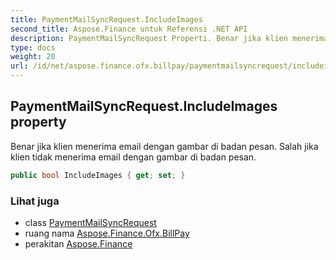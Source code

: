 ```yaml
---
title: PaymentMailSyncRequest.IncludeImages
second_title: Aspose.Finance untuk Referensi .NET API
description: PaymentMailSyncRequest Properti. Benar jika klien menerima email dengan gambar di badan pesan. Salah jika klien tidak menerima email dengan gambar di badan pesan.
type: docs
weight: 20
url: /id/net/aspose.finance.ofx.billpay/paymentmailsyncrequest/includeimages/
---
```

## PaymentMailSyncRequest.IncludeImages property

Benar jika klien menerima email dengan gambar di badan pesan. Salah jika klien tidak menerima email dengan gambar di badan pesan.

```csharp
public bool IncludeImages { get; set; }
```

### Lihat juga

* class [PaymentMailSyncRequest](../)
* ruang nama [Aspose.Finance.Ofx.BillPay](../../paymentmailsyncrequest/)
* perakitan [Aspose.Finance](../../../)


